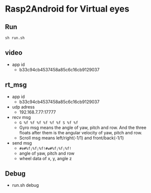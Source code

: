 # Rasp2Android for Virtual eyes

## Run 
```shell
sh run.sh
```

## video
- app id
  - b33c94cb4537458a85c6c16cb9129037

## rt\_msg
- app id
  - b33c94cb4537458a85c6c16cb9129037
- udp adress
  - 192.168.7.77:17777
- recv msg
  - `G %f %f %f %f %f %f S %f %f`
  - Gyro msg means the angle of yaw, pitch and row. And the three floats after them is the angular velocity of yaw, pitch and row.
  - Scroll msg means left/right(-1/1) and front/back(-1/1)
- send msg
  - `#e#%f;%f;%f!#w#%f;%f;%f!`
  - angle of yaw, pitch and row 
  - wheel data of x, y, angle z 
 
## Debug
- run.sh debug
